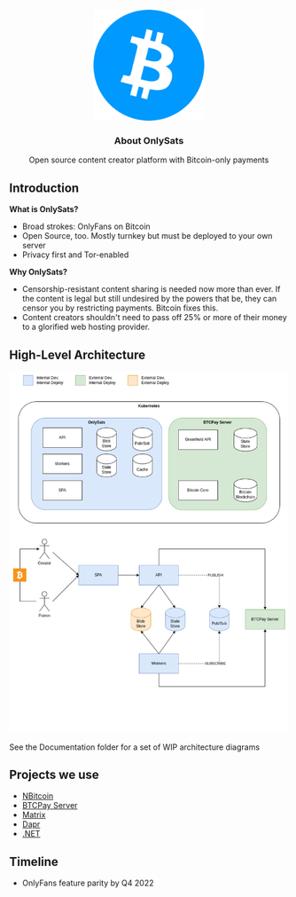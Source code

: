 <p align="center">
  <p align="center">
    <img src="https://raw.githubusercontent.com/conradcreel/onlysats/master/btc.png" height="200" alt="Bitcoin" />
  </p>
  <h3 align="center">
    About OnlySats
  </h3>
  <p align="center">
    Open source content creator platform with Bitcoin-only payments
  </p>
</p>

Introduction
----------------------------

**What is OnlySats?**

- Broad strokes: OnlyFans on Bitcoin
- Open Source, too. Mostly turnkey but must be deployed to your own server
- Privacy first and Tor-enabled

**Why OnlySats?**

- Censorship-resistant content sharing is needed now more than ever. If the content is legal but still undesired by the powers that be, they can censor you by restricting payments. Bitcoin fixes this.
- Content creators shouldn't need to pass off 25% or more of their money to a glorified web hosting provider.

High-Level Architecture
----------------------------
<p align="center"><img src="https://github.com/conradcreel/onlysats/blob/master/Documentation/High-Level%20Architecture.png?raw=true&v=1" alt="OnlySats High-Level Architecture" /></p>
See the Documentation folder for a set of WIP architecture diagrams

Projects we use
----------------------------
- [NBitcoin](https://github.com/MetacoSA/NBitcoin)
- [BTCPay Server](https://github.com/btcpayserver/btcpayserver)
- [Matrix](https://github.com/matrix-org)
- [Dapr](https://github.com/dapr)
- [.NET](https://github.com/dotnet)

Timeline
----------------------------
- OnlyFans feature parity by Q4 2022
